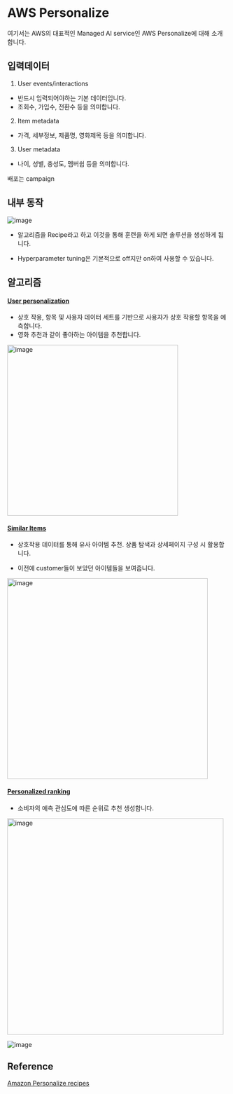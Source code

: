 # AWS Personalize

여기서는 AWS의 대표적인 Managed AI service인 AWS Personalize에 대해 소개합니다. 


## 입력데이터

1) User events/interactions 

- 반드시 입력되어야하는 기본 데이터입니다. 
- 조회수, 가입수, 전환수 등을 의미합니다. 

2) Item metadata 

- 가격, 세부정보, 제품명, 영화제목 등을 의미합니다.

3) User metadata
 
- 나이, 성별, 충성도, 멤버쉽 등을 의미합니다. 




배포는 campaign 

## 내부 동작

![image](https://user-images.githubusercontent.com/52392004/189830158-227c74ce-6b96-408d-837c-986392dfe67d.png)

- 알고리즘을 Recipe라고 하고 이것을 통해 훈련을 하게 되면 솔루션을 생성하게 됩니다. 

- Hyperparameter tuning은 기본적으로 off지만 on하여 사용할 수 있습니다.


## 알고리즘

#### [User personalization](https://docs.aws.amazon.com/personalize/latest/dg/native-recipe-new-item-USER_PERSONALIZATION.html)

- 상호 작용, 항목 및 사용자 데이터 세트를 기반으로 사용자가 상호 작용할 항목을 예측합니다.
- 영화 추천과 같이 좋아하는 아이템을 추천합니다. 

<img width="390" alt="image" src="https://user-images.githubusercontent.com/52392004/189833703-539cccc6-d0cc-45ca-86c7-e2688faab4e2.png">


#### [Similar Items](https://docs.aws.amazon.com/personalize/latest/dg/native-recipe-similar-items.html)

- 상호작용 데이터를 통해 유사 아이템 추천. 상품 탐색과 상세페이지 구성 시 활용합니다.

- 이전에 customer들이 보았던 아이템들을 보여줍니다.

<img width="458" alt="image" src="https://user-images.githubusercontent.com/52392004/189833900-6f06feff-68e0-4846-9698-9a459e6f5760.png">


#### [Personalized ranking](https://docs.aws.amazon.com/personalize/latest/dg/personalized-ranking-recipes.html)

- 소비자의 예측 관심도에 따른 순위로 추천 생성합니다.

<img width="494" alt="image" src="https://user-images.githubusercontent.com/52392004/189834433-9487b7e4-ebed-4859-8ec8-eb9da113f0e3.png">




![image](https://user-images.githubusercontent.com/52392004/189832435-955dfdf8-12da-4213-9651-bf27a201b916.png)


## Reference

[Amazon Personalize recipes](https://docs.aws.amazon.com/personalize/latest/dg/working-with-predefined-recipes.html)
